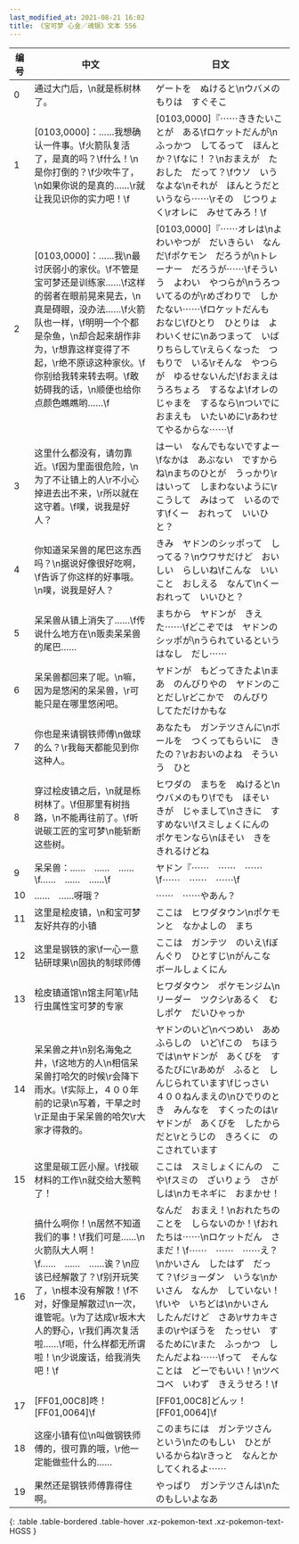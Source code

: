 ```yaml
---
last_modified_at: 2021-08-21 16:02
title: 《宝可梦 心金／魂银》文本 556
---
```

| 编号 | 中文 | 日文 |
| ---- | ---- | ---- |
| 0 | 通过大门后，\n就是栎树林了。 | ゲートを　ぬけると\nウバメのもりは　すぐそこ |
| 1 | [0103,0000]：……我想确认一件事。\f火箭队复活了，是真的吗？\f什么！\n是你打倒的？\f少吹牛了，\n如果你说的是真的……\r就让我见识你的实力吧！\f | [0103,0000]『⋯⋯ききたいことが　ある\fロケットだんが\nふっかつ　してるって　ほんとか？\fなに！？\nおまえが　たおした　だって？\fウソ　いうなよな\nそれが　ほんとうだと　いうなら⋯⋯\rその　じつりょく\rオレに　みせてみろ！\f |
| 2 | [0103,0000]：……我\n最讨厌弱小的家伙。\f不管是宝可梦还是训练家……\f这样的弱者在眼前晃来晃去，\n真是碍眼，没办法……\f火箭队也一样，\f明明一个个都是杂鱼，\n却合起来胡作非为，\r想靠这样变得了不起，\r绝不原谅这种家伙。\f你别给我转来转去啊。\f敢妨碍我的话，\n顺便也给你点颜色瞧瞧哟……\f | [0103,0000]『⋯⋯オレは\nよわいやつが　だいきらい　なんだ\fポケモン　だろうが\nトレーナー　だろうが⋯⋯\fそういう　よわい　やつらが\nうろついてるのが\rめざわりで　しかたない⋯⋯\fロケットだんも　おなじ\fひとり　ひとりは　よわいくせに\nあつまって　いばりちらして\rえらくなった　つもりで　いる\rそんな　やつらが　ゆるせないんだ\fおまえは　うろちょろ　するなよ\fオレの　じゃまを　するなら\nついでに　おまえも　いたいめに\rあわせてやるからな⋯⋯\f |
| 3 | 这里什么都没有，请勿靠近。\f因为里面很危险，\n为了不让镇上的人\r不小心掉进去出不来，\r所以就在这守着。\f噗，说我是好人？ | はーい　なんでもないですよー\fなかは　あぶない　ですからね\nまちのひとが　うっかり\rはいって　しまわないように\rこうして　みはって　いるのです\fくー　おれって　いいひと？ |
| 4 | 你知道呆呆兽的尾巴这东西吗？\n据说好像很好吃啊，\f告诉了你这样的好事哦。\n噗，说我是好人？ | きみ　ヤドンのシッポって　しってる？\nウワサだけど　おいしい　らしいね\fこんな　いいこと　おしえる　なんて\nくー　おれって　いいひと？ |
| 5 | 呆呆兽从镇上消失了……\f传说什么地方在\n贩卖呆呆兽的尾巴…… | まちから　ヤドンが　きえた⋯⋯\fどこぞでは　ヤドンのシッポが\nうられているという　はなし　だし⋯⋯ |
| 6 | 呆呆兽都回来了呢。\n嘛，因为是悠闲的呆呆兽，\r可能只是在哪里悠闲吧。 | ヤドンが　もどってきたよ\nまあ　のんびりやの　ヤドンのことだし\rどこかで　のんびり　してただけかもな |
| 7 | 你也是来请钢铁师傅\n做球的么？\r我每天都能见到你这种人。 | あなたも　ガンテツさんに\nボールを　つくってもらいに　きたの？\rおおいのよね　そういう　ひと |
| 8 | 穿过桧皮镇之后，\n就是栎树林了。\f但那里有树挡路，\n不能再往前了。\f听说碳工匠的宝可梦\n能斩断这些树。 | ヒワダの　まちを　ぬけると\nウバメのもり\fでも　ほそい　きが　じゃまして\nさきに　すすめない\fスミしょくにんの　ポケモンなら\nほそい　きを　きれるけどね |
| 9 | 呆呆兽：……　……　……\f……　……　……\f | ヤドン『⋯⋯　⋯⋯　⋯⋯\f⋯⋯　⋯⋯　⋯⋯\f |
| 10 | ……　……呀哦？ | ⋯⋯　⋯⋯やあん？ |
| 11 | 这里是桧皮镇，\n和宝可梦友好共存的小镇 | ここは　ヒワダタウン\nポケモンと　なかよしの　まち |
| 12 | 这里是钢铁的家\f一心一意钻研球果\n固执的制球师傅 | ここは　ガンテツ　のいえ\fぼんぐり　ひとすじ\nがんこな　ボールしょくにん |
| 13 | 桧皮镇道馆\n馆主阿笔\r陆行虫属性宝可梦的专家 | ヒワダタウン　ポケモンジム\nリーダー　ツクシ\rあるく　むしポケ　だいひゃっか |
| 14 | 呆呆兽之井\n别名海兔之井，\f这地方的人\n相信呆呆兽打哈欠的时候\r会降下雨水。\f实际上，４００年前的记录\n写着，干旱之时\r正是由于呆呆兽的哈欠\r大家才得救的。 | ヤドンのいど\nべつめい　あめふらしの　いど\fこの　ちほうでは\nヤドンが　あくびを　するたびに\rあめが　ふると　しんじられています\fじっさい　４００ねんまえの\nひでりのとき　みんなを　すくったのは\rヤドンが　あくびを　したからだと\rとうじの　きろくに　のこされています |
| 15 | 这里是碳工匠小屋。\f找碳材料的工作\n就交给大葱鸭了！ | ここは　スミしょくにんの　こや\fスミの　ざいりょう　さがしは\nカモネギに　おまかせ！ |
| 16 | 搞什么啊你！\n居然不知道我们的事！\f我们可是……\n火箭队大人啊！\f……　……　……诶？\n应该已经解散了？\f别开玩笑了，\n根本没有解散！\f不对，好像是解散过\n一次，谁管呢。\r为了达成\r坂木大人的野心，\r我们再次复活啦……\f呃，什么样都无所谓啦！\n少说废话，给我消失吧！\f | なんだ　おまえ！\nおれたちの　ことを　しらないのか！\fおれたちは⋯⋯\nロケットだん　さまだ！\f⋯⋯　⋯⋯　⋯⋯え？\nかいさん　したはず　だって？\fジョーダン　いうな\nかいさん　なんか　していない！\fいや　いちどは\nかいさん　したんだけど　さあ\rサカキさまの\rやぼうを　たっせい　するために\rまた　ふっかつ　したんだよね⋯⋯\fって　そんなことは　どーでもいい！\nツベコベ　いわず　きえうせろ！\f |
| 17 | [FF01,00C8]咚！[FF01,0064]\f | [FF01,00C8]どんッ！[FF01,0064]\f |
| 18 | 这座小镇有位\n叫做钢铁师傅的，很可靠的哦，\r他一定能做些什么的…… | このまちには　ガンテツさん　という\nたのもしい　ひとが　いるからね\rきっと　なんとか　してくれるよ⋯⋯ |
| 19 | 果然还是钢铁师傅靠得住啊。 | やっぱり　ガンテツさんは\nたのもしいよなあ |
{: .table .table-bordered .table-hover .xz-pokemon-text .xz-pokemon-text-HGSS }